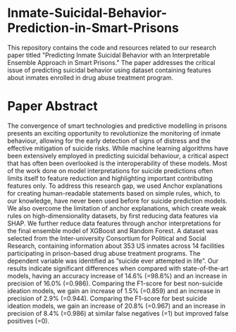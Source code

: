 # Inmate-Suicidal-Behavior-Prediction-in-Smart-Prisons
This repository contains the code and resources related to our research paper titled "Predicting Inmate Suicidal Behavior with an Interpretable Ensemble Approach in Smart Prisons." The paper addresses the critical issue of predicting suicidal behavior using dataset containing features about inmates enrolled in drug abuse treatment program.

# Paper Abstract
The convergence of smart technologies and predictive modelling in prisons presents an exciting opportunity to revolutionize the monitoring of inmate behaviour, allowing for the early detection of signs of distress and the effective mitigation of suicide risks. While machine learning algorithms have been extensively employed in predicting suicidal behaviour, a critical aspect that has often been overlooked is the interoperability of these models. Most of the work done on model interpretations for suicide predictions often limits itself to feature reduction and highlighting important contributing features only. To address this research gap, we used Anchor explanations for creating human-readable statements based on simple rules, which, to our knowledge, have never been used before for suicide prediction models. We also overcome the limitation of anchor explanations, which create weak rules on high-dimensionality datasets, by first reducing data features via SHAP. We further reduce data features through anchor interpretations for the final ensemble model of XGBoost and Random Forest. A dataset was selected from the Inter-university Consortium for Political and Social Research, containing information about 353 US inmates across 14 facilities participating in prison-based drug abuse treatment programs. The dependent variable was identified as ”suicide ever attempted in life”. Our results indicate significant differences when compared with state-of-the-art models, having an accuracy increase of 14.6% (=98.6%) and an increase in precision of 16.0% (=0.986). Comparing the F1-score for best non-suicide ideation models, we gain an increase of 1.5% (=0.859) and an increase in precision of 2.9% (=0.944). Comparing the F1-score for best suicide ideation models, we gain an increase of 20.8% (=0.967) and an increase in precision of 8.4% (=0.986) at similar false negatives (=1) but improved false positives (=0).
